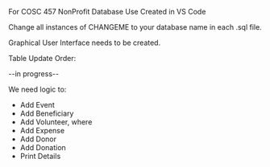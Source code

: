 For COSC 457 NonProfit Database Use
Created in VS Code

Change all instances of CHANGEME to your database name in each .sql file.

Graphical User Interface needs to be created.

Table Update Order:

--in progress--

We need logic to:
- Add Event
- Add Beneficiary
- Add Volunteer, where
- Add Expense
- Add Donor
- Add Donation
- Print Details
